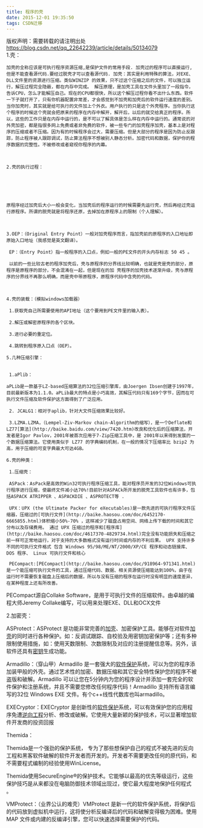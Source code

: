 ```yaml
---
title: 程序的壳
date: 2015-12-01 19:35:50
tags: CSDN迁移
---
```

 版权声明：需要转载的请注明出处 https://blog.csdn.net/qq_22642239/article/details/50134079   
   1.壳：

 

 
```
加壳的全称应该是可执行程序资源压缩,是保护文件的常用手段. 加壳过的程序可以直接运行,但是不能查看源代码.要经过脱壳才可以查看源代码. 加壳：其实是利用特殊的算法，对EXE、DLL文件里的资源进行压缩。类似WINZIP 的效果，只不过这个压缩之后的文件，可以独立运行，解压过程完全隐蔽，都在内存中完成。 解压原理，是加壳工具在文件头里加了一段指令，告诉CPU，怎么才能解压自己。现在的CPU都很快，所以这个解压过程你看不出什么东西。软件一下子就打开了，只有你机器配置非常差，才会感觉到不加壳和加壳后的软件运行速度的差别。当你加壳时，其实就是给可执行的文件加上个外衣。用户执行的只是这个外壳程序。当你执行这个程序的时候这个壳就会把原来的程序在内存中解开，解开后，以后的就交给真正的程序。所以，这些的工作只是在内存中运行的，是不可以了解具体是怎么样在内存中运行的。通常说的对外壳加密，都是指很多网上免费或者非免费的软件，被一些专门的加壳程序加壳，基本上是对程序的压缩或者不压缩。因为有的时候程序会过大，需要压缩。但是大部分的程序是因为防止反跟踪，防止程序被人跟踪调试，防止算法程序不想被别人静态分析。加密代码和数据，保护你的程序数据的完整性。不被修改或者窥视你程序的内幕。
```
 
```
 
```
 
```
2.壳的执行过程：
```
 
```
 
```
 
```

```
 
```
 
```
 
```
原程序经过加壳后大小一般会变化，当加壳后的程序运行的时候需要先运行壳，然后再经过壳运行原程序。所谓的脱壳就是将程序还原，去掉加在原程序上的限制（个人理解）。
```
 
```
 
```
 
```
3.OEP：（Original Entry Point）一般对加壳程序而言，指加壳前的原程序的入口地址即原始入口地址（我感觉是英文翻译）。
```
 
```
 EP：（Entry Point）指一般程序的入口点，例如一般的PE文件的开头内存标志 50 45 。
```
 
```
 以前的一些比较古老的程序加壳后，壳与原程序的分界线比较明确，也就是壳是壳的部分，原程序是原程序的部分，不会混淆在一起，但是现在的加 壳程序的加壳技术逐渐升级，壳与原程序的分界线不再那么明确，而是壳中带原程序，原程序代码中含壳的代码。
```
 
```
 
```
 
```
4.壳的装载：（模拟windows加载器）
```
 
```
 1.获取壳自己所需要使用的API地址（这个要用到PE文件里的输入表）。
```
 
```
 2.解压或解密原程序的各个区块。
```
 
```
 3.进行必要的重定位。
```
 
```
 4.跳转到程序原入口点（OEP）。
```
 
```
5.几种压缩引擎：
```
 
```

```
 
```
 1.aPlib：
```
 
```
aPLib是一款基于LZ-based压缩算法的32位压缩引擎库，由Joergen Ibsen创建于1997年，目前最新版本为1.1.0。aPLib最大的特点是小巧高效，其解压代码只有169个字节，因而在可执行文件压缩及软件保护这方面得到了广泛应用。 
```
 
```
 2. JCALG1：相对于aplib，针对大文件压缩效果比较好。
```
 
```
 3.LZMA.LZMA，（Lempel-Ziv-Markov chain-Algorithm的缩写），是一个Deflate和LZ77[算法](http://baike.baidu.com/view/7420.htm)改良和优化后的压缩算法，开发者是Igor Pavlov，2001年被首次应用于7-Zip压缩工具中，是 2001年以来得到发展的一个数据压缩算法。它使用类似于 LZ77 的字典编码机制，在一般的情况下压缩率比 bzip2 为高，用于压缩的可变字典最大可达4GB。
```
 
```
6.壳的种类：
```
 
```
 1.压缩壳：
```
 
```
 ASPack：AsPack是高效的Win32可执行程序压缩工具，能对程序员开发的32位Windows可执行程序进行压缩，使最终文件减小达70%!目前针对ASPACk所开发的脱壳工具软件也有许多，包括ASPACK ATRIPPER 、ASPACKDIE 、ASPROTECT等 .
```
 
```
 UPX：UPX (the Ultimate Packer for eXecutables)是一款先进的可执行程序文件压缩器，压缩过的[可执行文件](http://baike.haosou.com/doc/6452170-6665855.html)体积缩小50%-70% ，这样减少了磁盘占用空间、网络上传下载的时间和其它分布以及存储费用。 通过 UPX 压缩过的程序和[程序库](http://baike.haosou.com/doc/4617370-4829734.html)完全没有功能损失和压缩之前一样可正常地运行，对于支持的大多数格式没有运行时间或内存的不利后果。 UPX 支持许多不同的可执行文件格式 包含 Windows 95/98/ME/NT/2000/XP/CE 程序和动态链接库、DOS 程序、 Linux 可执行文件和核心
```
 
```
 PECompact:[PECompact](http://baike.haosou.com/doc/918964-971341.html)是一个能压缩可执行文件的工具，通过压缩代码、数据、相关资源使压缩能达到100%，由于在运行时不需要恢复磁盘上压缩后的数据，所以与没有压缩的程序在运行时没有明显的速度差异，在某种程度上还有所改善。
```
PECompact源自Collake Software，是用于可执行文件的压缩软件。由卓越的编程大师Jeremy Collake编写，可以用来处理EXE、DLL和OCX文件

2.加密壳：

ASProtect：ASProtect 是功能非常完善的[加壳](http://baike.baidu.com/view/705197.htm)、加密保护工具。能够在对软件[加壳](http://baike.baidu.com/view/705197.htm)的同时进行各种保护。如：反调试跟踪、自校验及用密钥加密保护等；还有多种限制使用措施，如：使用天数限制、次数限制及对应的注册提醒信息等。另外，该软件还具有[密钥](http://baike.baidu.com/view/934.htm)生成功能。

Armadillo：（穿山甲）Armadillo 是一套强大的[软件保护](http://baike.baidu.com/view/2440314.htm)系统，可以为您的程序添加装甲般的外壳。通过艺术性的加密、数据压缩和其它安全特性保护您的程序不被盗版和破解。Armadillo 可以让您在5分钟内为您的程序设计并添加一套完全的软件保护和注册系统，并且不需要您修改任何程序代码！Armadillo 支持所有语言编写的32位 Windows EXE 文件。有个c++线性代数库也叫armadillo。

EXECryptor：EXECryptor 是创新性的[软件保护](http://baike.haosou.com/doc/5924571-6137492.html)系统，可以有效保护您的应用程序免遭[逆向工程](http://baike.haosou.com/doc/5721891-5934622.html)分析、修改或破解。它使用大量新颖的保护技术，可以显著增加软件开发商的投资回报

Themida：

Themida是一个强劲的保护系统， 专为了那些想保护自己的程式不被先进的反向工程和黑客软件破解的软件开发者而开发的。开发者不需要更改任何的原代码，和不需要程式编制的经验使用WinLicense。

Themida使用SecureEngine&reg;的保护技术。它能够以最高的优先等级运行，这些保护技巧是从来都没在电脑防御技术领域出现过，使它最大程度地保护任何程式 。

 

 VMProtect：（业界公认的难壳）VMProtect 是新一代的软件保护系统，将保护后的代码放到虚拟机中运行，这将使分析反编译后的代码和破解变得极为困难。使用 MAP 文件或内建的反编译引擎，您可以快速选择需要保护的代码。

 

 

 

 
```
 
```
 
```
 
```
 
```
 
```
 
```
 
```
   
 